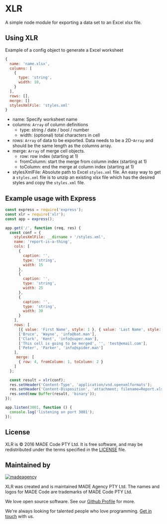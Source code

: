 # XLR

A simple node module for exporting a data set to an Excel xlsx file.

## Using XLR

Example of a config object to generate a Excel worksheet
```javascript
{
  name: 'name.xlsx',
  columns: [
    {
      type: 'string',
      width: 10,
    }
  ],
  rows: [],
  merge: []
  stylesXmlFile: 'styles.xml'
}
```

- name: Specify worksheet name
- columns: `Array` of column definitions
  - type: string / date / bool / number
  - width: (optional) total characters in cell
- rows: `Array` of data to be exported. Data needs to be a 2D-`Array` and should be the same length as the columns array.
- merge: `Array` of merge cell objects.
  - row: row index (starting at 1)
  - fromColumn: start the merge from column index (starting at 1)
  - toColumn: end the merge at column index (starting at 1)
- stylesXmlFile: Absolute path to Excel `styles.xml` file. An easy way to get a `styles.xml` file is to unzip an existing xlsx file which has the desired styles and copy the `styles.xml` file.

## Example usage with Express

```javascript
const express = require('express');
const xlr = require('xlr');
const app = express();

app.get('/', function (req, res) {
  const conf = {
    stylesXmlFile: __dirname + '/styles.xml',
    name: 'report-is-a-thing',
    cols: [
      {
        caption: '',
        type: 'string',
        width: 15
      },
      {
        caption: '',
        type: 'string',
        width: 25
      },
      {
        caption: '',
        type: 'string',
        width: 30
      }
    ],
    rows: [
      [{ value: 'First Name', style: 1 }, { value: 'Last Name', style: 1 }, { value: 'Email', style: 1 }],
      ['Bruce', 'Wayne', 'info@bat.man'],
      ['Clark', 'Kent', 'info@super.man'],
      ['This cell is going to be merged', '', 'test@email.com'],
      ['Peter', 'Parker', 'info@spider.man']
    ],
     merge: [
      { row: 4, fromColumn: 1, toColumn: 2 } 
    ]
  };

  const result = xlr(conf);
  res.setHeader('Content-Type', 'application/vnd.openxmlformats');
  res.setHeader('Content-Disposition', 'attachment; filename=Report.xlsx');
  res.send(new Buffer(result, 'binary'));
});

app.listen(3001, function () {
  console.log('listening on port 3001');
});
```

License
-------

XLR is © 2016 MADE Code PTY Ltd.
It is free software, and may be redistributed under the terms specified in the [LICENSE] file.

[LICENSE]: LICENSE

Maintained by
----------------

[![madeagency](https://www.made.co.za/logo.png)](https://www.made.co.za?utm_source=github)

XLR was created and is maintained MADE Agency PTY Ltd.
The names and logos for MADE Code are trademarks of MADE Code PTY Ltd.

We love open source software. See our [Github Profile](https://github.com/madeagency) for more.

We're always looking for talented people who love programming. [Get in touch] with us.

[Get in touch]: https://www.made.co.za?utm_source=github

